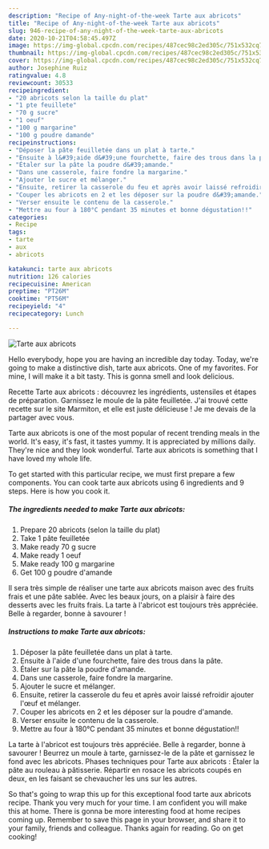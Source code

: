 ```yaml
---
description: "Recipe of Any-night-of-the-week Tarte aux abricots"
title: "Recipe of Any-night-of-the-week Tarte aux abricots"
slug: 946-recipe-of-any-night-of-the-week-tarte-aux-abricots
date: 2020-10-21T04:58:45.497Z
image: https://img-global.cpcdn.com/recipes/487cec98c2ed305c/751x532cq70/tarte-aux-abricots-photo-principale-de-la-recette.jpg
thumbnail: https://img-global.cpcdn.com/recipes/487cec98c2ed305c/751x532cq70/tarte-aux-abricots-photo-principale-de-la-recette.jpg
cover: https://img-global.cpcdn.com/recipes/487cec98c2ed305c/751x532cq70/tarte-aux-abricots-photo-principale-de-la-recette.jpg
author: Josephine Ruiz
ratingvalue: 4.8
reviewcount: 30533
recipeingredient:
- "20 abricots selon la taille du plat"
- "1 pte feuillete"
- "70 g sucre"
- "1 oeuf"
- "100 g margarine"
- "100 g poudre damande"
recipeinstructions:
- "Déposer la pâte feuilletée dans un plat à tarte."
- "Ensuite à l&#39;aide d&#39;une fourchette, faire des trous dans la pâte."
- "Étaler sur la pâte la poudre d&#39;amande."
- "Dans une casserole, faire fondre la margarine."
- "Ajouter le sucre et mélanger."
- "Ensuite, retirer la casserole du feu et après avoir laissé refroidir ajouter l&#39;œuf et mélanger."
- "Couper les abricots en 2 et les déposer sur la poudre d&#39;amande."
- "Verser ensuite le contenu de la casserole."
- "Mettre au four à 180°C pendant 35 minutes et bonne dégustation!!"
categories:
- Recipe
tags:
- tarte
- aux
- abricots

katakunci: tarte aux abricots 
nutrition: 126 calories
recipecuisine: American
preptime: "PT26M"
cooktime: "PT56M"
recipeyield: "4"
recipecategory: Lunch

---
```



![Tarte aux abricots](https://img-global.cpcdn.com/recipes/487cec98c2ed305c/751x532cq70/tarte-aux-abricots-photo-principale-de-la-recette.jpg)

Hello everybody, hope you are having an incredible day today. Today, we're going to make a distinctive dish, tarte aux abricots. One of my favorites. For mine, I will make it a bit tasty. This is gonna smell and look delicious.

Recette Tarte aux abricots : découvrez les ingrédients, ustensiles et étapes de préparation. Garnissez le moule de la pâte feuilletée. J&#39;ai trouvé cette recette sur le site Marmiton, et elle est juste délicieuse ! Je me devais de la partager avec vous.

Tarte aux abricots is one of the most popular of recent trending meals in the world. It's easy, it's fast, it tastes yummy. It is appreciated by millions daily. They're nice and they look wonderful. Tarte aux abricots is something that I have loved my whole life.


To get started with this particular recipe, we must first prepare a few components. You can cook tarte aux abricots using 6 ingredients and 9 steps. Here is how you cook it.

<!--inarticleads1-->

##### The ingredients needed to make Tarte aux abricots:

1. Prepare 20 abricots (selon la taille du plat)
1. Take 1 pâte feuilletée
1. Make ready 70 g sucre
1. Make ready 1 oeuf
1. Make ready 100 g margarine
1. Get 100 g poudre d&#39;amande


Il sera très simple de réaliser une tarte aux abricots maison avec des fruits frais et une pâte sablée. Avec les beaux jours, on a plaisir à faire des desserts avec les fruits frais. La tarte à l&#39;abricot est toujours très appréciée. Belle à regarder, bonne à savourer ! 

<!--inarticleads2-->

##### Instructions to make Tarte aux abricots:

1. Déposer la pâte feuilletée dans un plat à tarte.
1. Ensuite à l&#39;aide d&#39;une fourchette, faire des trous dans la pâte.
1. Étaler sur la pâte la poudre d&#39;amande.
1. Dans une casserole, faire fondre la margarine.
1. Ajouter le sucre et mélanger.
1. Ensuite, retirer la casserole du feu et après avoir laissé refroidir ajouter l&#39;œuf et mélanger.
1. Couper les abricots en 2 et les déposer sur la poudre d&#39;amande.
1. Verser ensuite le contenu de la casserole.
1. Mettre au four à 180°C pendant 35 minutes et bonne dégustation!!


La tarte à l&#39;abricot est toujours très appréciée. Belle à regarder, bonne à savourer ! Beurrez un moule à tarte, garnissez-le de la pâte et garnissez le fond avec les abricots. Phases techniques pour Tarte aux abricots : Étaler la pâte au rouleau à pâtisserie. Répartir en rosace les abricots coupés en deux, en les faisant se chevaucher les uns sur les autres. 

So that's going to wrap this up for this exceptional food tarte aux abricots recipe. Thank you very much for your time. I am confident you will make this at home. There is gonna be more interesting food at home recipes coming up. Remember to save this page in your browser, and share it to your family, friends and colleague. Thanks again for reading. Go on get cooking!
